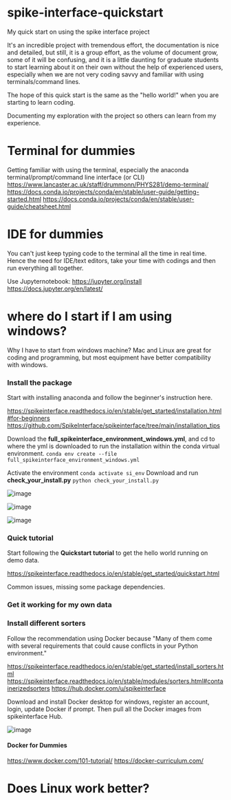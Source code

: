 # spike-interface-quickstart
My quick start on using the spike interface project 

It's an incredible project with tremendous effort, the documentation is nice and detailed, but still, it is a group effort, as the volume of document grow, some of it will be confusing, and it is a little daunting for graduate students to start learning about it on their own without the help of experienced users, especially when we are not very coding savvy and familiar with using terminals/command lines. 

The hope of this quick start is the same as the "hello world!" when you are starting to learn coding. 

Documenting my exploration with the project so others can learn from my experience. 

# Terminal for dummies
Getting familiar with using the terminal, especially the anaconda terminal/prompt/command line interface (or CLI)
https://www.lancaster.ac.uk/staff/drummonn/PHYS281/demo-terminal/
https://docs.conda.io/projects/conda/en/stable/user-guide/getting-started.html
https://docs.conda.io/projects/conda/en/stable/user-guide/cheatsheet.html

# IDE for dummies
You can't just keep typing code to the terminal all the time in real time. Hence the need for IDE/text editors, take your time with codings and then run everything all together.

Use Jupyternotebook: 
https://jupyter.org/install
https://docs.jupyter.org/en/latest/

# where do I start if I am using windows? 

Why I have to start from windows machine? Mac and Linux are great for coding and programming, but most equipment have better compatibility with windows. 

### Install the package
Start with installing anaconda and follow the beginner's instruction here.

https://spikeinterface.readthedocs.io/en/stable/get_started/installation.html#for-beginners
https://github.com/SpikeInterface/spikeinterface/tree/main/installation_tips

Download the **full_spikeinterface_environment_windows.yml**, and cd to where the yml is downloaded to run the installation within the conda virtual environment.
`conda env create --file full_spikeinterface_environment_windows.yml`

Activate the environment `conda activate si_env`
Download and run **check_your_install.py**
`python check_your_install.py`

![image](https://github.com/user-attachments/assets/de19980d-2546-4f8d-b32f-4068712d64f9)

![image](https://github.com/user-attachments/assets/8bab5106-1039-4a3d-bfbf-0bca7ce59878)

![image](https://github.com/user-attachments/assets/0ad80d19-995f-47e1-a577-1951556723b3)

### Quick tutorial

Start following the **Quickstart tutorial** to get the hello world running on demo data.

https://spikeinterface.readthedocs.io/en/stable/get_started/quickstart.html

Common issues, missing some package dependencies. 


### Get it working for my own data

### Install different sorters

Follow the recommendation using Docker because "Many of them come with several requirements that could cause conflicts in your Python environment."

https://spikeinterface.readthedocs.io/en/stable/get_started/install_sorters.html
https://spikeinterface.readthedocs.io/en/stable/modules/sorters.html#containerizedsorters
https://hub.docker.com/u/spikeinterface

Download and install Docker desktop for windows, register an account, login, update Docker if prompt. Then pull all the Docker images from spikeinterface Hub.

![image](https://github.com/user-attachments/assets/76bc2625-1605-41d3-80a9-c93b8272a762)
#### Docker for Dummies
https://www.docker.com/101-tutorial/
https://docker-curriculum.com/






# Does Linux work better?



